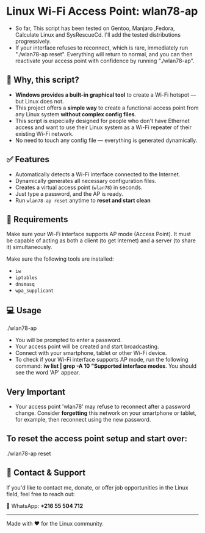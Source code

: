 # Linux Wi-Fi Access Point: wlan78-ap
- So far, This script has been tested on Gentoo, Manjaro ,Fedora, Calculate Linux and SysRescueCd. I'll add the tested distributions progressively.
- If your interface refuses to reconnect, which is rare, immediately run "./wlan78-ap reset". Everything will return to normal, and you can      then reactivate your access point with confidence by running "./wlan78-ap".
## 📌 Why, this script?

- **Windows provides a built-in graphical tool** to create a Wi-Fi hotspot — but Linux does not.
- This project offers a **simple way** to create a functional access point from any Linux system **without complex config files**.
- This script is especially designed for people who don't have Ethernet access and want to use their Linux system as a Wi-Fi repeater of       their existing Wi-Fi network.
- No need to touch any config file — everything is generated dynamically.

## ✅ Features

- Automatically detects a Wi-Fi interface connected to the Internet.
- Dynamically generates all necessary configuration files.
- Creates a virtual access point (`wlan78`) in seconds.
- Just type a password, and the AP is ready.
- Run `wlan78-ap reset` anytime to **reset and start clean** 

## 🧱 Requirements

Make sure your Wi-Fi interface supports AP mode (Access Point). It must be capable of acting as both a client (to get Internet) and a server (to share it) simultaneously.

Make sure the following tools are installed:

- `iw`
- `iptables`
- `dnsmasq`
- `wpa_supplicant`

## 💻 Usage

  ./wlan78-ap

- You will be prompted to enter a password.
- Your access point will be created and start broadcasting.
- Connect with your smartphone, tablet or other Wi-Fi device.
- To check if your Wi-Fi interface supports AP mode, run the following command: **iw list | grep -A 10 "Supported interface modes**. You       should see the word 'AP' appear.

## Very Important

- Your access point 'wlan78' may refuse to reconnect after a password change. Consider **forgetting** this network on your smartphone or tablet, for example, then reconnect using the new password.

## To reset the access point setup and start over:

  ./wlan78-ap reset

## 🙋 Contact & Support

If you'd like to contact me, donate, or offer job opportunities in the Linux field, feel free to reach out:

📱 WhatsApp: **+216 55 504 712**

---
Made with ❤️ for the Linux community.

